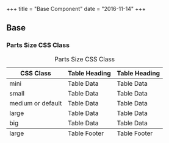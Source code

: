 +++
title = "Base Component"
date = "2016-11-14"
+++

## Base

### Parts Size CSS Class

<table class="table">
  <caption>Parts Size CSS Class</caption>
  <thead>
  <tr>
    <th>CSS Class</th>
    <th>Table Heading</th>
    <th>Table Heading</th>
  </tr>
  </thead>
  <tbody>
  <tr>
    <td>mini</td>
    <td>Table Data</td>
    <td>Table Data</td>
  </tr>
  <tr>
    <td>small</td>
    <td>Table Data</td>
    <td>Table Data</td>
  </tr>
  <tr>
    <td>medium or default</td>
    <td>Table Data</td>
    <td>Table Data</td>
  </tr>
  <tr>
      <td>large</td>
      <td>Table Data</td>
      <td>Table Data</td>
    </tr>
    <tr>
        <td>big</td>
        <td>Table Data</td>
        <td>Table Data</td>
      </tr>
  </tbody>
  <tfoot>
  <tr>
    <td>large</td>
    <td>Table Footer</td>
    <td>Table Footer</td>
  </tr>
  </tfoot>  
</table>